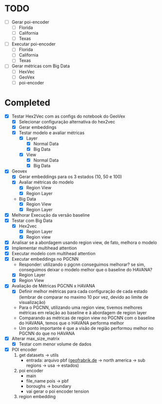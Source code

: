 # TODO
- [ ] Gerar poi-encoder
  - [ ] Florida
  - [ ] California
  - [ ] Texas
- [ ] Executar poi-encoder
  - [ ] Florida
  - [ ] California
  - [ ] Texas
- [ ] Gerar métricas com Big Data
  - [ ] HexVec  
  - [ ] GeoVex
  - [ ] poi-encoder

# Completed
- [x] Testar Hex2Vec com as configs do notebook do GeoVex
  - [x] Selecionar configuração alternativa do hex2vec
  - [x] Gerar embeddings
  - [x] Testar modelo e avaliar métricas
    - [x] Layer
      - [x] Normal Data
      - [x] Big Data
    - [x] View
      - [x] Normal Data
      - [x] Big Data
- [x] Geovex
  - [x] Gerar embeddings para os 3 estados (10, 50 e 100)
  - [x] Avaliar métricas do modelo
    - [x] Region View
    - [x] Region Layer
  - Big Data
    - [x] Region View
    - [x] Region Layer
- [x] Melhorar Execução da versão baseline
- [x] Testar com Big Data
  - [x] Hex2vec
    - [x] Region Layer
    - [x] Region view
- [x] Analisar se a abordagem usando region view, de fato, melhora o modelo
- [x] Implementar multihead attention
- [x] Executar modelo com multihead attention
- [x] Executar embeddings no PGCNN
  - Responder: utilizando o pgcnn conseguimos melhorar? se sim, conseguimos deixar o modelo melhor que o baseline do HAVANA?
  - [x] Region Layer
  - [x] Region View
- [x] Avaliação de Métricas PGCNN x HAVANA
  - [x] Definir melhor métricas para cada configuração de cada estado (lembrar de comparar no maximo 10 por vez, devido ao limite de visualização)
  - Para o PGCNN, utilizando uma region view, tivemos melhores métricas em relação ao baseline e à abordagem de region layer
  - Comparando as métricas de region view no PGCNN com o baseline do HAVANA, temos que o HAVANA performa melhor
  - Um ponto importante é que a visão de região performou melhor no PGCNN do que no HAVANA
- [x] Alterar max_size_matrix
  - [x] Testar com menor volume de dados
- [x] POI encoder
  1. get datasets -> utils
     - entrada: arquivo pbf ([geofrabrik.de](https://download.geofabrik.de/) -> north america -> sub regions -> usa -> estados)
  2. poi encoder
     - main
     - file_name pois -> pbf
     - boroughs -> boundary
     - vai gerar o poi encoder tension
  3. region embedding
